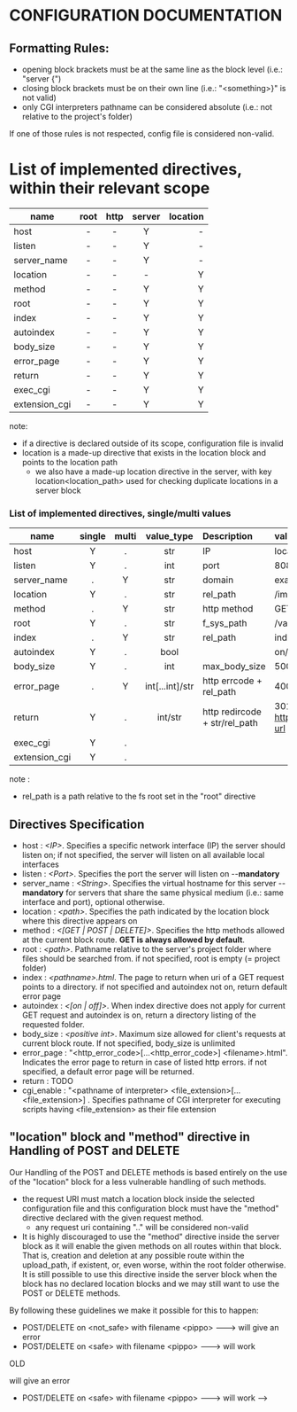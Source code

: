 # CONFIGURATION DOCUMENTATION

## Formatting Rules:

- opening block brackets must be at the same line as the block level (i.e.: "server \{")
- closing block brackets must be on their own line (i.e.: "\<something\>\}" is not valid)
- only CGI interpreters pathname can be considered absolute (i.e.: not relative to the project's folder)

If one of those rules is not respected, config file is considered non-valid.

# List of implemented directives, within their relevant scope
name | root | http | server | location |
| --------- | :----:| :-----:| :-----:| -----: |
host | - | - | Y | -
listen | - | - | Y | - |
server_name | - | - | Y | - |
location | - | - | - | Y |
method | - | - | Y | Y |
root | - | - | Y | Y |
index | - | - | Y | Y |
autoindex | - | - | Y | Y |
body_size | - | - | Y | Y |
error_page | - | - | Y | Y |
return | - | - | Y | Y |
exec_cgi | - | - | Y | Y |
extension_cgi | - | - | Y | Y |

note:

- if a directive is declared outside of its scope, configuration file is invalid
- location is a made-up directive that exists in the location block and points to the location path
  - we also have a made-up location directive in the server, with key location<location_path> used for checking duplicate locations in a server block


### List of implemented directives, single/multi values
| name | single | multi | value_type | Description | value_ex | value_default |
| ----- | :-----:| :----:| :---------:| :----| :--------| :--------|
| host | Y | . | str | IP | localhost, 192.168.1.14 | localhost |
| listen | Y | . | int | port | 8080 |
| server_name | . | Y | str | domain | example.com |
| location | Y | . | str | rel_path | /images/ |
| method | . | Y | str | http method | GET, POST, DELETE |
| root | Y | . | str | f_sys_path | /var/www/html|
| index | . | Y | str | rel_path | index.html |
| autoindex | Y | . | bool | | on/off |
| body_size | Y | . | int | max_body_size | 5000, 500K, 200M | 1M|
| error_page | . | Y | int[...int]/str | http errcode + rel_path | 400 404 /404.html |
| return | Y | . | int/str | http redircode + str/rel_path | 301 http://example.com/new-url |
| exec_cgi | Y | . |
| extension_cgi | Y | . |

note :

- rel_path is a path relative to the fs root set in the "root" directive

## Directives Specification
- host : *\<IP\>*. Specifies a specific network interface (IP) the server should listen on; if not specified, the server will listen on all available local interfaces
- listen : *\<Port\>*. Specifies the port the server will listen on --**mandatory**
- server_name : *\<String\>*. Specifies the virtual hostname for this server --**mandatory** for servers that share the same physical medium (i.e.: same interface and port), optional otherwise.
- location : *\<path\>*. Specifies the path indicated by the location block where this directive appears on
- method : *\<[GET | POST | DELETE]\>*. Specifies the http methods allowed at the current block route. **GET is always allowed by default**.
- root : *\<path\>*. Pathname relative to the server's project folder where files should be searched from. if not specified, root is empty (= project folder)
- index : *\<pathname\>.html*. The page to return when uri of a GET request points to a directory. if not specified and autoindex not on, return default error page
- autoindex : *\<[on | off]\>*. When index directive does not apply for current GET request and autoindex is on, return a directory listing of the requested folder.
- body_size : *\<positive int\>*. Maximum size allowed for client's requests at current block route. If not specified, body_size is unlimited
- error_page : "\<http_error_code\>[...\<http_error_code\>] \<filename\>.html". Indicates the error page to return in case of listed http errors. if not specified, a default error page will be returned.
- return : TODO
- cgi_enable : "\<pathname of interpreter\> \<file_extension\>[...\<file_extension\>] <filename>. Specifies pathname of CGI interpreter for executing scripts having \<file_extension\> as their file extension

## "location" block and "method" directive in Handling of POST and DELETE
Our Handling of the POST and DELETE methods is based entirely on the use of the "location" block for a less vulnerable handling of such methods.</br>
- the request URI must match a location block inside the selected configuration file and this configuration block must have the "method" directive declared with the given request method.
	- any request uri containing ".." will be considered non-valid
- It is highly discouraged to use the "method" directive inside the server block as it will enable the given methods on all routes within that block. That is, creation and deletion at any possible route within the upload_path, if existent, or, even worse, within the root folder otherwise.</br>
It is still possible to use this directive inside the server block when the block has no declared location blocks and we may still want to use the POST or DELETE methods.

By following these guidelines we make it possible for this to happen:
- POST/DELETE on \<not_safe\> with filename \<pippo\> ---> will give an error
- POST/DELETE on \<safe\> with filename \<pippo\> ---> will work




OLD
<!-- ## "location" block and Handling of POST and DELETE
Our Handling of the POST and DELETE methods is based entirely on the use of the "location" block for a less vulnerable handling of such methods.</br>
- We allow POST and DELETE requests only on URIs ending with a folder name
- The name of the actual file to be created or deleted at that location will be given by the provided query string.
	- If no query string is provided, an http error is returned.
	- the name in the query string must be given in the format "name=\<filename\>" and must not contain any "/" character for security concerns, otherwise, an http error will be returned.
- the request URI must match a location block inside the selected configuration file and this configuration block must have the "method" directive declared with the given request method.
- It is highly discouraged to use the "method" directive inside the server block as it will enable the given methods on all routes within that block. That is, creation and deletion at any possible route within the upload_path, if existent, or, even worse, within the root folder otherwise.</br>
It is still possible to use this directive inside the server block when the block has no declared location blocks and we may still want to use the POST or DELETE methods.

By following these guidelines we make it possible for this:
- POST/DELETE on \<not_safe\> with filename \<pippo\> ---> will give an error
- POST/DELETE on \<safe\> with filename \<pippo\> ---> will work -->